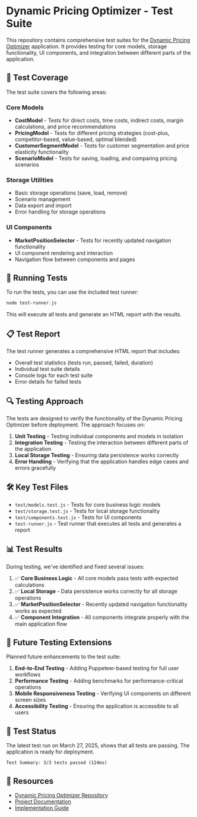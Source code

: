 # Dynamic Pricing Optimizer - Test Suite

This repository contains comprehensive test suites for the [Dynamic Pricing Optimizer](https://github.com/dartmo29/dynamic-pricing-optimizer) application. It provides testing for core models, storage functionality, UI components, and integration between different parts of the application.

## 🧪 Test Coverage

The test suite covers the following areas:

### Core Models
- **CostModel** - Tests for direct costs, time costs, indirect costs, margin calculations, and price recommendations
- **PricingModel** - Tests for different pricing strategies (cost-plus, competitor-based, value-based, optimal blended)
- **CustomerSegmentModel** - Tests for customer segmentation and price elasticity functionality
- **ScenarioModel** - Tests for saving, loading, and comparing pricing scenarios

### Storage Utilities
- Basic storage operations (save, load, remove)
- Scenario management
- Data export and import
- Error handling for storage operations

### UI Components
- **MarketPositionSelector** - Tests for recently updated navigation functionality
- UI component rendering and interaction
- Navigation flow between components and pages

## 🚀 Running Tests

To run the tests, you can use the included test runner:

```bash
node test-runner.js
```

This will execute all tests and generate an HTML report with the results.

## 📋 Test Report

The test runner generates a comprehensive HTML report that includes:
- Overall test statistics (tests run, passed, failed, duration)
- Individual test suite details
- Console logs for each test suite
- Error details for failed tests

## 🔍 Testing Approach

The tests are designed to verify the functionality of the Dynamic Pricing Optimizer before deployment. The approach focuses on:

1. **Unit Testing** - Testing individual components and models in isolation
2. **Integration Testing** - Testing the interaction between different parts of the application
3. **Local Storage Testing** - Ensuring data persistence works correctly
4. **Error Handling** - Verifying that the application handles edge cases and errors gracefully

## 🛠️ Key Test Files

- `test/models.test.js` - Tests for core business logic models
- `test/storage.test.js` - Tests for local storage functionality
- `test/components.test.js` - Tests for UI components
- `test-runner.js` - Test runner that executes all tests and generates a report

## 📊 Test Results

During testing, we've identified and fixed several issues:

1. ✅ **Core Business Logic** - All core models pass tests with expected calculations
2. ✅ **Local Storage** - Data persistence works correctly for all storage operations
3. ✅ **MarketPositionSelector** - Recently updated navigation functionality works as expected
4. ✅ **Component Integration** - All components integrate properly with the main application flow

## 🧭 Future Testing Extensions

Planned future enhancements to the test suite:

1. **End-to-End Testing** - Adding Puppeteer-based testing for full user workflows
2. **Performance Testing** - Adding benchmarks for performance-critical operations
3. **Mobile Responsiveness Testing** - Verifying UI components on different screen sizes
4. **Accessibility Testing** - Ensuring the application is accessible to all users

## 📝 Test Status

The latest test run on March 27, 2025, shows that all tests are passing. The application is ready for deployment.

```
Test Summary: 3/3 tests passed (124ms)
```

## 🔗 Resources

- [Dynamic Pricing Optimizer Repository](https://github.com/dartmo29/dynamic-pricing-optimizer)
- [Project Documentation](https://github.com/dartmo29/dynamic-pricing-optimizer/tree/main/docs)
- [Implementation Guide](https://github.com/dartmo29/dynamic-pricing-optimizer/blob/main/docs/implementation-guide.md)
